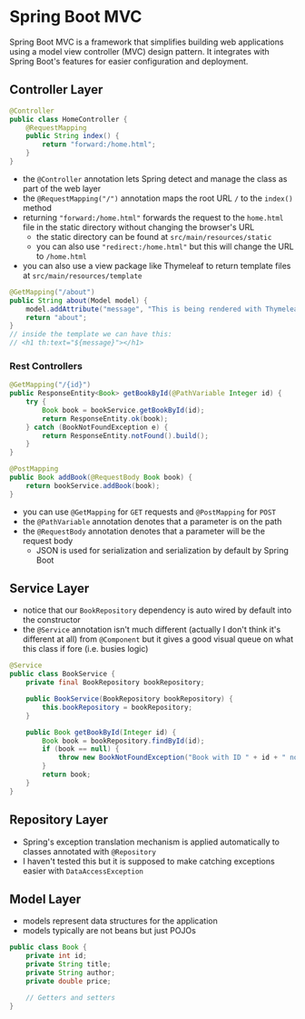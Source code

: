# Spring Boot MVC

Spring Boot MVC is a framework that simplifies building web applications using a model view controller (MVC) design pattern. It integrates with Spring Boot's features for easier configuration and deployment.

## Controller Layer
 ```java
 @Controller
 public class HomeController {
     @RequestMapping
     public String index() {
         return "forward:/home.html";
     }
 }
 ```

- the `@Controller` annotation lets Spring detect and manage the class as part of the web layer
- the `@RequestMapping("/")` annotation maps the root URL `/` to the `index()` method
- returning `"forward:/home.html"` forwards the request to the `home.html` file in the static directory without changing the browser's URL
  - the static directory can be found at `src/main/resources/static`
  - you can also use `"redirect:/home.html"` but this will change the URL to `/home.html`
- you can also use a view package like Thymeleaf to return template files at `src/main/resources/template`

```java
@GetMapping("/about")
public String about(Model model) {
    model.addAttribute("message", "This is being rendered with Thymeleaf!");
    return "about";
}
// inside the template we can have this:
// <h1 th:text="${message}"></h1>
```

### Rest Controllers

```java
@GetMapping("/{id}")
public ResponseEntity<Book> getBookById(@PathVariable Integer id) {
    try {
        Book book = bookService.getBookById(id);
        return ResponseEntity.ok(book);
    } catch (BookNotFoundException e) {
        return ResponseEntity.notFound().build();
    }
}

@PostMapping
public Book addBook(@RequestBody Book book) {
    return bookService.addBook(book);
}
```

- you can use `@GetMapping` for `GET` requests and `@PostMapping` for `POST`
- the `@PathVariable` annotation denotes that a parameter is on the path
- the `@RequestBody` annotation denotes that a parameter will be the request body
  - JSON is used for serialization and serialization by default by Spring Boot 

## Service Layer

- notice that our `BookRepository` dependency is auto wired by default into the constructor
- the `@Service` annotation isn't much different (actually I don't think it's different at all) from `@Component` but it gives a good visual queue on what this class if fore (i.e. busies logic)

```java
@Service
public class BookService {
    private final BookRepository bookRepository;

    public BookService(BookRepository bookRepository) {
        this.bookRepository = bookRepository;
    }

    public Book getBookById(Integer id) {
        Book book = bookRepository.findById(id);
        if (book == null) {
            throw new BookNotFoundException("Book with ID " + id + " not found");
        }
        return book;
    }
}
```

## Repository Layer

- Spring's exception translation mechanism is applied automatically to classes annotated with `@Repository`
- I haven't tested this but it is supposed to make catching exceptions easier with `DataAccessException`

## Model Layer
- models represent data structures for the application
- models typically are not beans but just POJOs 

 ```java
 public class Book {
     private int id;
     private String title;
     private String author;
     private double price;

     // Getters and setters
 }
 ```
